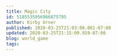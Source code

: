 ```yaml
---
title: Magic City
id: 5185535956966875795
author: Kirby Urner
published: 2020-03-25T21:03:00.001-07:00
updated: 2020-03-25T21:15:09.919-07:00
blog: world_game
tags: 
---
```


